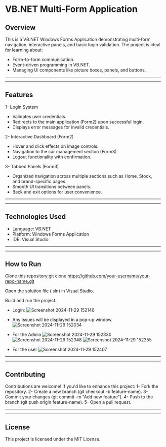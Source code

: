 # VB.NET Multi-Form Application

## Overview
This is a VB.NET Windows Forms Application demonstrating multi-form navigation, interactive panels, and basic login validation. The project is ideal for learning about:
- Form-to-form communication.
- Event-driven programming in VB.NET.
- Managing UI components like picture boxes, panels, and buttons.
  
---
---

## Features
1- Login System
 - Validates user credentials.
 - Redirects to the main application (Form2) upon successful login.
 - Displays error messages for invalid credentials.

2- Interactive Dashboard (Form2)
 - Hover and click effects on image controls.
 - Navigation to the car management section (Form3).
 - Logout functionality with confirmation.

3- Tabbed Panels (Form3)
 - Organized navigation across multiple sections such as Home, Stock, and brand-specific pages.
 - Smooth UI transitions between panels.
 - Back and exit options for user convenience.

---
---

## Technologies Used
- Language: VB.NET
- Platform: Windows Forms Application
- IDE: Visual Studio

---
---

## How to Run
Clone this repository:git clone https://github.com/your-username/your-repo-name.git

Open the solution file (.sln) in Visual Studio.

Build and run the project.

- Login:
![Screenshot 2024-11-29 152146](https://github.com/user-attachments/assets/a0ccc9c2-f9d5-4b3b-abf7-45fdca429a56)

- Any issues will be displayed in a pop-up window.
![Screenshot 2024-11-29 152034](https://github.com/user-attachments/assets/065ffe2e-337a-4866-b2ca-44693311dc84)

- For the Admin
![Screenshot 2024-11-29 152330](https://github.com/user-attachments/assets/fcf528f1-e328-4e2c-a8ce-e48278b6c6e5)
![Screenshot 2024-11-29 152348](https://github.com/user-attachments/assets/96e3529e-8d5b-43db-bb61-f11f02ccf78f)
![Screenshot 2024-11-29 152355](https://github.com/user-attachments/assets/02d16b6f-7ff7-44f8-8301-55e2809cd07b)

- For the user
![Screenshot 2024-11-29 152407](https://github.com/user-attachments/assets/66cff054-8545-4720-9995-4d55a3040313)

---
---

## Contributing
Contributions are welcome! If you'd like to enhance this project:
1- Fork the repository.
2- Create a new branch (git checkout -b feature-name).
3- Commit your changes (git commit -m "Add new feature").
4- Push to the branch (git push origin feature-name).
5- Open a pull request.

---
---

## License
This project is licensed under the MIT License.

